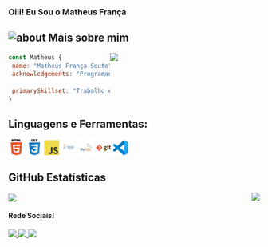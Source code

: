 
### Oiii! Eu Sou o Matheus França

## <img width="45" alt="about" src="https://raw.github.com/elizarov/elizarov/master/about.png"> Mais sobre mim

<img align="right" width="300" src="https://i2.wp.com/allhtaccess.info/wp-content/uploads/2018/03/programming.gif?fit=1281%2C716&ssl=1" />

```javascript
const Matheus {
 name: "Matheus França Souto"
 acknowledgements: "Programador Front-End"
 
 primarySkillset: "Trabalho em equipe, Comunicação, Determinação"
}
```

## **Linguagens e Ferramentas:**  

<code><img height="32" src="https://raw.githubusercontent.com/github/explore/80688e429a7d4ef2fca1e82350fe8e3517d3494d/topics/html/html.png" alt="HTML5"/></code>
<code><img height="32" src="https://raw.githubusercontent.com/github/explore/80688e429a7d4ef2fca1e82350fe8e3517d3494d/topics/css/css.png" alt="CSS"/></code>
<code><img height="30" src="https://raw.githubusercontent.com/github/explore/80688e429a7d4ef2fca1e82350fe8e3517d3494d/topics/javascript/javascript.png"></code>
<code><img height="30" src="https://raw.githubusercontent.com/github/explore/80688e429a7d4ef2fca1e82350fe8e3517d3494d/topics/java/java.png"></code>
<code><img height="32" src="https://raw.githubusercontent.com/github/explore/80688e429a7d4ef2fca1e82350fe8e3517d3494d/topics/mysql/mysql.png" alt="MySQL"/></code>
<code><img height="30" src="https://raw.githubusercontent.com/github/explore/80688e429a7d4ef2fca1e82350fe8e3517d3494d/topics/git/git.png"></code>
<code><img height="30" src="https://raw.githubusercontent.com/github/explore/80688e429a7d4ef2fca1e82350fe8e3517d3494d/topics/visual-studio-code/visual-studio-code.png"></code>


## **GitHub Estatísticas**

<div>
<a href="https://github.com/matteusfrancadev">
  <img align="center" src="https://github-readme-stats.vercel.app/api/top-langs/?username=matteusfrancadev&theme=dark&hide_langs_below=1" />
</a>

<img align='right' src="https://github-readme-stats.vercel.app/api?username=matteusfrancadev&show_icons=true&icon_color=black&theme=dark&cache_seconds=2300">
</div>


#### Rede Sociais!

<div>
<a href="https://www.linkedin.com/in/matheus-frança-96494a203/ alt="linkedin" target="_blank">
  <img src="https://img.shields.io/badge/LinkedIn-%230077B5.svg?&style=flat-square&logo=linkedin&logoColor=white">
</a>

 <a href="mailto:matteusfrancadev@gmail.com" alt="gmail" target="_blank">
  <img src="https://img.shields.io/badge/-Gmail-FF0000?style=flat-square&labelColor=FF0000&logo=gmail&logoColor=white&link=mailto:matteusfrancadev@gmail.com" />
 </a>
  
 <a href="https://wa.me/=5571981177698" alt="WhatsApp" target="_blank">
  <img src="https://img.shields.io/badge/-WhatsApp-25d366?style=flat-square&labelColor=25d366&logo=whatsapp&logoColor=white&link=https://wa.me/=5571981177698"/>
 </a>
 
</div>
